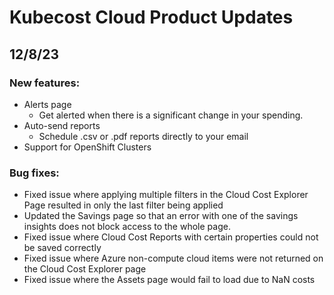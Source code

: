 # Kubecost Cloud Product Updates

## 12/8/23

### New features:

* Alerts page
    * Get alerted when there is a significant change in your spending.
* Auto-send reports
    * Schedule .csv or .pdf reports directly to your email
* Support for OpenShift Clusters

### Bug fixes:

* Fixed issue where applying multiple filters in the Cloud Cost Explorer Page resulted in only the last filter being applied
* Updated the Savings page so that an error with one of the savings insights does not block access to the whole page.
* Fixed issue where Cloud Cost Reports with certain properties could not be saved correctly
* Fixed issue where Azure non-compute cloud items were not returned on the Cloud Cost Explorer page
* Fixed issue where the Assets page would fail to load due to NaN costs
